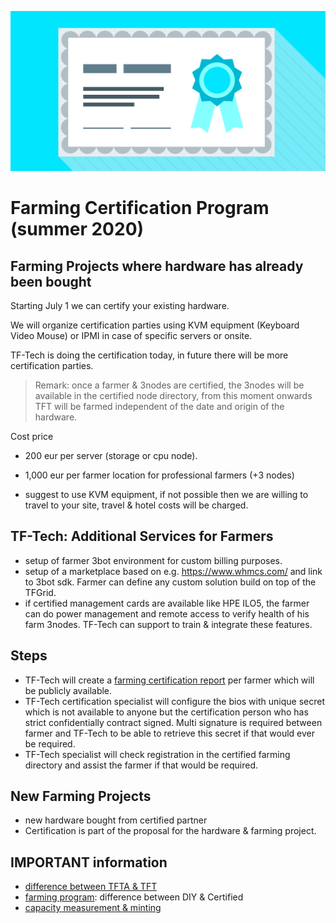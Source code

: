 
![](./img/certification.png)

# Farming Certification Program (summer 2020)

## Farming Projects where hardware has already been bought

Starting July 1 we can certify your existing hardware.

We will organize certification parties using KVM equipment (Keyboard Video Mouse) or IPMI in case of specific servers or onsite.

TF-Tech is doing the certification today, in future there will be more certification parties.

> Remark: once a farmer & 3nodes are certified, the 3nodes will be available in the certified node directory, from this moment onwards TFT will be farmed independent of the date and origin of the hardware. 

Cost price 

- 200 eur per server (storage or cpu node).
- 1,000 eur per farmer location for professional farmers (+3 nodes)

- suggest to use KVM equipment, if not possible then we are willing to travel to your site, travel & hotel costs will be charged.

## TF-Tech: Additional Services for Farmers

- setup of farmer 3bot environment for custom billing purposes.
- setup of a marketplace based on e.g. https://www.whmcs.com/ and link to 3bot sdk. Farmer can define any custom solution build on top of the TFGrid.
- if certified management cards are available like HPE ILO5, the farmer can do power management and remote access to verify health of his farm 3nodes. TF-Tech can support to train & integrate these features.

## Steps

- TF-Tech will create a [farming certification report](farming_certification_report.md) per farmer which will be publicly available.
- TF-Tech certification specialist will configure the bios with unique secret which is not available to anyone but the certification person who has strict confidentially contract signed. Multi signature is required between farmer and TF-Tech to be able to retrieve this secret if that would ever be required.
- TF-Tech specialist will check registration in the certified farming directory and assist the farmer if that would be required.

## New Farming Projects

- new hardware bought from certified partner
- Certification is part of the proposal for the hardware & farming project.

## IMPORTANT information

- [difference between TFTA & TFT](tfta_vs_tft.md)
- [farming program](farming_program.md): difference between DIY & Certified
- [capacity measurement & minting](minting_v2.md)
